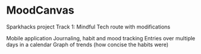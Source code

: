 # MoodCanvas
Sparkhacks project Track 1: Mindful Tech route with modifications


Mobile application 
Journaling, habit and mood tracking
Entries over multiple days in a calendar
Graph of trends (how concise the habits were)

